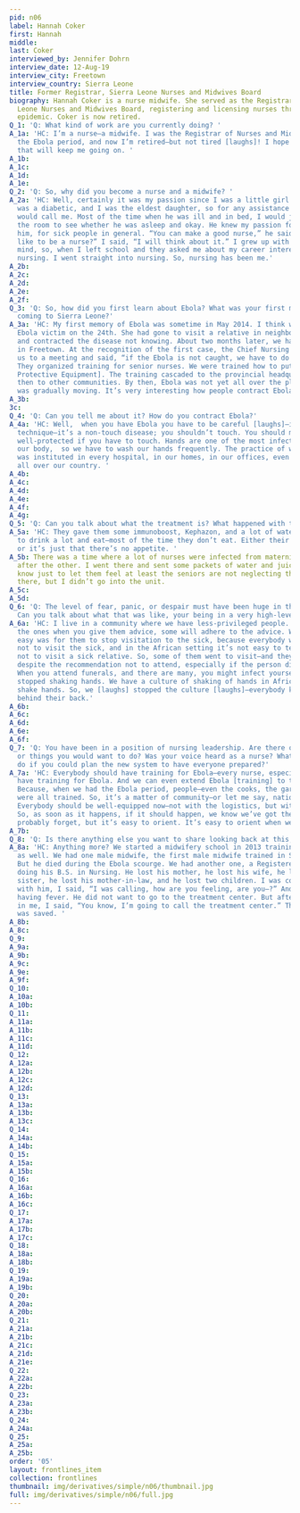```yaml
---
pid: n06
label: Hannah Coker
first: Hannah
middle: 
last: Coker
interviewed_by: Jennifer Dohrn
interview_date: 12-Aug-19
interview_city: Freetown
interview_country: Sierra Leone
title: Former Registrar, Sierra Leone Nurses and Midwives Board
biography: Hannah Coker is a nurse midwife. She served as the Registrar of the Sierra
  Leone Nurses and Midwives Board, registering and licensing nurses through the Ebola
  epidemic. Coker is now retired.
Q_1: 'Q: What kind of work are you currently doing? '
A_1a: 'HC: I’m a nurse—a midwife. I was the Registrar of Nurses and Midwives during
  the Ebola period, and now I’m retired—but not tired [laughs]! I hope I can get something
  that will keep me going on. '
A_1b: 
A_1c: 
A_1d: 
A_1e: 
Q_2: 'Q: So, why did you become a nurse and a midwife? '
A_2a: 'HC: Well, certainly it was my passion since I was a little girl. My father
  was a diabetic, and I was the eldest daughter, so for any assistance he needed—he
  would call me. Most of the time when he was ill and in bed, I would just peep into
  the room to see whether he was asleep and okay. He knew my passion for caring for
  him, for sick people in general. “You can make a good nurse,” he said. “Would you
  like to be a nurse?” I said, “I will think about it.” I grew up with that in my
  mind, so, when I left school and they asked me about my career interests, I said
  nursing. I went straight into nursing. So, nursing has been me.'
A_2b: 
A_2c: 
A_2d: 
A_2e: 
A_2f: 
Q_3: 'Q: So, how did you first learn about Ebola? What was your first memory of Ebola
  coming to Sierra Leone?'
A_3a: 'HC: My first memory of Ebola was sometime in May 2014. I think we had the first
  Ebola victim on the 24th. She had gone to visit a relative in neighboring Guinea
  and contracted the disease not knowing. About two months later, we had the case
  in Freetown. At the recognition of the first case, the Chief Nursing Officer called
  us to a meeting and said, “if the Ebola is not caught, we have to do something.”
  They organized training for senior nurses. We were trained how to put on PPEs [Personal
  Protective Equipment]. The training cascaded to the provincial headquarters, and
  then to other communities. By then, Ebola was not yet all over the place, but it
  was gradually moving. It’s very interesting how people contract Ebola. '
A_3b: 
3c: 
Q_4: 'Q: Can you tell me about it? How do you contract Ebola?'
A_4a: 'HC: Well,  when you have Ebola you have to be careful [laughs]—it’s a non-touch
  technique—it’s a non-touch disease; you shouldn’t touch. You should make sure you’re
  well-protected if you have to touch. Hands are one of the most infected parts of
  our body,  so we have to wash our hands frequently. The practice of washing hands
  was instituted in every hospital, in our homes, in our offices, even in the shops,
  all over our country. '
A_4b: 
A_4c: 
A_4d: 
A_4e: 
A_4f: 
A_4g: 
Q_5: 'Q: Can you talk about what the treatment is? What happened with the nurses? '
A_5a: 'HC: They gave them some immunoboost, Kephazon, and a lot of water. You have
  to drink a lot and eat—most of the time they don’t eat. Either their heart’s broken,
  or it’s just that there’s no appetite. '
A_5b: There was a time where a lot of nurses were infected from maternity units, one
  after the other. I went there and sent some packets of water and juices, biscuits—you
  know just to let them feel at least the seniors are not neglecting them. I went
  there, but I didn’t go into the unit. 
A_5c: 
A_5d: 
Q_6: 'Q: The level of fear, panic, or despair must have been huge in the community.
  Can you talk about what that was like, your being in a very high-level position?'
A_6a: 'HC: I live in a community where we have less-privileged people. But they’re
  the ones when you give them advice, some will adhere to the advice. What wasn’t
  easy was for them to stop visitation to the sick, because everybody was advised
  not to visit the sick, and in the African setting it’s not easy to tell somebody
  not to visit a sick relative. So, some of them went to visit—and they attended funerals,
  despite the recommendation not to attend, especially if the person died of Ebola.
  When you attend funerals, and there are many, you might infect yourself. And we
  stopped shaking hands. We have a culture of shaking of hands in Africa—we like to
  shake hands. So, we [laughs] stopped the culture [laughs]—everybody kept their hands
  behind their back.'
A_6b: 
A_6c: 
A_6d: 
A_6e: 
A_6f: 
Q_7: 'Q: You have been in a position of nursing leadership. Are there other recommendations
  or things you would want to do? Was your voice heard as a nurse? What would you
  do if you could plan the new system to have everyone prepared?'
A_7a: 'HC: Everybody should have training for Ebola—every nurse, especially nurses—should
  have training for Ebola. And we can even extend Ebola [training] to the public.
  Because, when we had the Ebola period, people—even the cooks, the gardeners—they
  were all trained. So, it’s a matter of community—or let me say, national sensitization.
  Everybody should be well-equipped now—not with the logistics, but with the knowledge.
  So, as soon as it happens, if it should happen, we know we’ve got the skills. [They’d]
  probably forget, but it’s easy to orient. It’s easy to orient when we have the knowledge.'
A_7b: 
Q_8: 'Q: Is there anything else you want to share looking back at this, or going forward?'
A_8a: 'HC: Anything more? We started a midwifery school in 2013 training male midwives,
  as well. We had one male midwife, the first male midwife trained in Sierra Leone.
  But he died during the Ebola scourge. We had another one, a Registered Nurse, who’s
  doing his B.S. in Nursing. He lost his mother, he lost his wife, he lost his wife’s
  sister, he lost his mother-in-law, and he lost two children. I was coordinating
  with him, I said, “I was calling, how are you feeling, are you—?” And then he started
  having fever. He did not want to go to the treatment center. But after he confided
  in me, I said, “You know, I’m going to call the treatment center.” Thank God he
  was saved. '
A_8b: 
A_8c: 
Q_9: 
A_9a: 
A_9b: 
A_9c: 
A_9e: 
A_9f: 
Q_10: 
A_10a: 
A_10b: 
Q_11: 
A_11a: 
A_11b: 
A_11c: 
A_11d: 
Q_12: 
A_12a: 
A_12b: 
A_12c: 
A_12d: 
Q_13: 
A_13a: 
A_13b: 
A_13c: 
Q_14: 
A_14a: 
A_14b: 
Q_15: 
A_15a: 
A_15b: 
Q_16: 
A_16a: 
A_16b: 
A_16c: 
Q_17: 
A_17a: 
A_17b: 
A_17c: 
Q_18: 
A_18a: 
A_18b: 
Q_19: 
A_19a: 
A_19b: 
Q_20: 
A_20a: 
A_20b: 
Q_21: 
A_21a: 
A_21b: 
A_21c: 
A_21d: 
A_21e: 
Q_22: 
A_22a: 
A_22b: 
Q_23: 
A_23a: 
A_23b: 
Q_24: 
A_24a: 
Q_25: 
A_25a: 
A_25b: 
order: '05'
layout: frontlines_item
collection: frontlines
thumbnail: img/derivatives/simple/n06/thumbnail.jpg
full: img/derivatives/simple/n06/full.jpg
---
```

